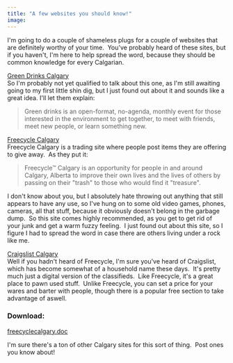 ```yaml
---
title: "A few websites you should know!"
image:
---
```

<p>I'm going to do a couple of shameless plugs for a couple of websites that are definitely worthy of your time.&nbsp; You've probably heard of these sites, but if you haven't, I'm here to help spread the word, because they should be common knowledge for every Calgarian.</p>
<!-- pagebreak -->
<p><a href="http://www.meetup.com/green-drinks-calgary/">Green Drinks Calgary</a><br />So I'm probably not yet qualified to talk about this one, as I'm still awaiting going to my first little shin dig, but I just found out about it and sounds like a great idea.  I'll let them explain:</p>
<blockquote>Green drinks is an open-format, no-agenda, monthly event for those interested in the environment to get together, to meet with friends, meet new people, or learn something new.</blockquote>
<p><a href="http://ca.groups.yahoo.com/group/freecyclecalgary/">Freecycle Calgary</a><br />Freecycle Calgary is a trading site where people post items they are offering to give away.&nbsp; As they put it:</p>
<blockquote>Freecycle&trade; Calgary is an opportunity for people in and around Calgary, Alberta to improve their own lives and the lives of others by passing on their "trash" to those who would find it "treasure".</blockquote>
<p>I don't know about you, but I absolutely hate throwing out anything that still appears to have any use, so I've hung on to some old video games, phones, cameras, all that stuff, because it obviously doesn't belong in the garbage dump.&nbsp; So this site comes highly recommended, as you get to get rid of your junk and get a warm fuzzy feeling.&nbsp; I just found out about this site, so I figure I had to spread the word in case there are others living under a rock like me.</p>
<p><a href="http://calgary.en.craigslist.ca/">Craigslist Calgary</a><br />Well if you hadn't heard of Freecycle, I'm sure you've heard of Craigslist, which has become somewhat of a household name these days.&nbsp; It's pretty much just a digital version of the classifieds.&nbsp; Like Freecycle, it's a great place to pawn used stuff.&nbsp; Unlike Freecycle, you can set a price for your wares and barter with people, though there is a popular free section to take advantage of aswell.</p>
<p><div class="side"><h3>Download:</h3><p><a href="/file/post/a_few_websites_you_should_know/freecyclecalgary.doc">freecyclecalgary.doc</a><br/></p></div>I'm sure there's a ton of other Calgary sites for this sort of thing.&nbsp; Post ones you know about!</p>